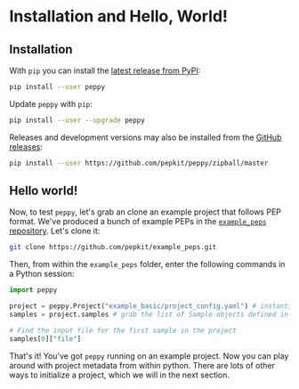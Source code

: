 # Installation and Hello, World!

## Installation

With `pip` you can install the [latest release from PyPI](https://pypi.python.org/pypi/peppy):

```bash
pip install --user peppy
```

Update `peppy` with `pip`:

```bash
pip install --user --upgrade peppy
```

Releases and development versions may also be installed from the [GitHub releases](https://github.com/pepkit/peppy/releases):

```bash
pip install --user https://github.com/pepkit/peppy/zipball/master
```


## Hello world!

Now, to test `peppy`, let's grab an clone an example project that follows PEP format.
We've produced a bunch of example PEPs in the [`example_peps` repository](https://github.com/pepkit/example_peps).
Let's clone it:

```bash
git clone https://github.com/pepkit/example_peps.git
```

Then, from within the `example_peps` folder, enter the following commands in a Python session:

```python
import peppy

project = peppy.Project("example_basic/project_config.yaml") # instantiate in-memory Project representation
samples = project.samples # grab the list of Sample objects defined in this Project

# Find the input file for the first sample in the project
samples[0]["file"]
```

That's it! You've got `peppy` running on an example project.
Now you can play around with project metadata from within python.
There are lots of other ways to initialize a project, which we will in the next section.
